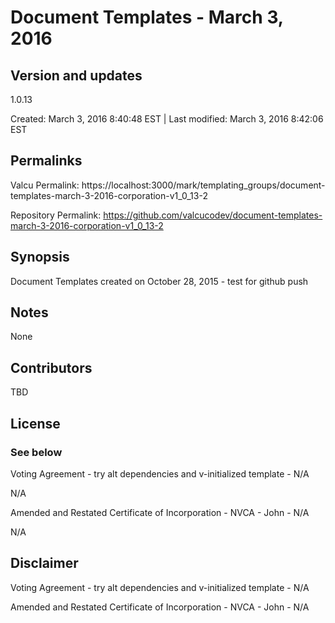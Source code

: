 

# Document Templates - March 3, 2016

## Version and updates

1.0.13

Created: March 3, 2016  8:40:48 EST | Last modified: March 3, 2016  8:42:06 EST

## Permalinks

Valcu Permalink: https://localhost:3000/mark/templating_groups/document-templates-march-3-2016-corporation-v1_0_13-2

Repository Permalink: https://github.com/valcucodev/document-templates-march-3-2016-corporation-v1_0_13-2

## Synopsis

Document Templates created on October 28, 2015 - test for github push

## Notes

None

## Contributors

TBD

## License

### See below


  Voting Agreement - try alt dependencies and v-initialized template - N/A

  N/A

  Amended and Restated Certificate of Incorporation - NVCA - John - N/A

  N/A


## Disclaimer


  Voting Agreement - try alt dependencies and v-initialized template - N/A

  Amended and Restated Certificate of Incorporation - NVCA - John - N/A
